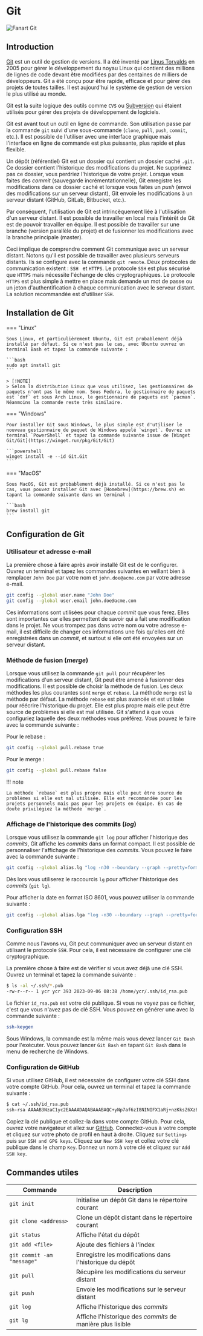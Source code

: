 # Git

![Fanart Git]({assets}/images/git-wallhaven.png)

## Introduction

[Git](https://git-scm.com/) est un outil de gestion de versions. Il a été inventé par [Linus Torvalds](https://en.wikipedia.org/wiki/Linus_Torvalds) en 2005 pour gérer le développement du noyau Linux qui contient des millions de lignes de code devant être modifiées par des centaines de milliers de développeurs. Git a été conçu pour être rapide, efficace et pour gérer des projets de toutes tailles. Il est aujourd'hui le système de gestion de version le plus utilisé au monde.

Git est la suite logique des outils comme `CVS` ou [Subversion](https://subversion.apache.org/) qui étaient utilisés pour gérer des projets de développement de logiciels.

Git est avant tout un outil en ligne de commande. Son utilisation passe par la commande `git` suivi d'une sous-commande (`clone`, `pull`, `push`, `commit`, etc.). Il est possible de l'utiliser avec une interface graphique mais l'interface en ligne de commande est plus puissante, plus rapide et plus flexible.

Un dépôt (référentiel) Git est un dossier qui contient un dossier caché `.git`. Ce dossier contient l'historique des modifications du projet. Ne supprimez pas ce dossier, vous perdriez l'historique de votre projet. Lorsque vous faites des *commit* (sauvegarde incrémentationnelle), Git enregistre les modifications dans ce dossier caché et lorsque vous faites un *push* (envoi des modifications sur un serveur distant), Git envoie les modifications à un serveur distant (GitHub, GitLab, Bitbucket, etc.).

Par conséquent, l'utilisation de Git est intrincèquement liée à l'utilisation d'un serveur distant. Il est possible de travailler en local mais l'intérêt de Git est de pouvoir travailler en équipe. Il est possible de travailler sur une branche (version parallèle du projet) et de fusionner les modifications avec la branche principale (master).

Ceci implique de comprendre comment Git communique avec un serveur distant. Notons qu'il est possible de travailler avec plusieurs serveurs distants. Ils se configure avec la commande `git remote`. Deux protocoles de communication existent : `SSH ` et `HTTPS`. Le protocole `SSH` est plus sécurisé que `HTTPS` mais nécessite l'échange de clés cryptographiques. Le protocole `HTTPS` est plus simple à mettre en place mais demande un mot de passe ou un jeton d'authentification à chaque communication avec le serveur distant. La solution recommandée est d'utiliser `SSH`.

## Installation de Git

=== "Linux"

    Sous Linux, et particulièrement Ubuntu, Git est probablement déjà installé par défaut. Si ce n'est pas le cas, avec Ubuntu ouvrez un terminal Bash et tapez la commande suivante :

    ```bash
    sudo apt install git
    ```

    > [!NOTE]
    > Selon la distribution Linux que vous utilisez, les gestionnaires de paquets n'ont pas le même nom. Sous Fedora, le gestionnaire de paquets est `dnf` et sous Arch Linux, le gestionnaire de paquets est `pacman`. Néanmoins la commande reste très similaire.

=== "Windows"

    Pour installer Git sous Windows, le plus simple est d'utiliser le nouveau gestionnaire de paquet de Windows appelé `winget`. Ouvrez un terminal `PowerShell` et tapez la commande suivante issue de [Winget Git/Git](https://winget.run/pkg/Git/Git)

    ```powershell
    winget install -e --id Git.Git
    ```

=== "MacOS"

    Sous MacOS, Git est probablement déjà installé. Si ce n'est pas le cas, vous pouvez installer Git avec [Homebrew](https://brew.sh) en tapant la commande suivante dans un terminal :

    ```bash
    brew install git
    ```

## Configuration de Git

### Utilisateur et adresse e-mail

La première chose à faire après avoir installé Git est de le configurer. Ouvrez un terminal et tapez les commandes suivantes en veillant bien à remplacer `John Doe` par votre nom et `john.doe@acme.com` par votre adresse e-mail.

```bash
git config --global user.name "John Doe"
git config --global user.email john.doe@acme.com
```

Ces informations sont utilisées pour chaque *commit* que vous ferez. Elles sont importantes car elles permettent de savoir qui a fait une modification dans le projet. Ne vous trompez pas dans votre nom ou votre adresse e-mail, il est difficile de changer ces informations une fois qu'elles ont été enregistrées dans un *commit*, et surtout si elle ont été envoyées sur un serveur distant.

### Méthode de fusion (*merge*)

Lorsque vous utilisez la commande `git pull` pour récupérer les modifications d'un serveur distant, Git peut être amené à fusionner des modifications. Il est possible de choisir la méthode de fusion. Les deux méthodes les plus courantes sont `merge` et `rebase`. La méthode `merge` est la méthode par défaut. La méthode `rebase` est plus avancée et est utilisée pour réécrire l'historique du projet. Elle est plus propre mais elle peut être source de problèmes si elle est mal utilisée. Git s'attend à que vous configuriez laquelle des deux méthodes vous préférez. Vous pouvez le faire avec la commande suivante :

Pour le rebase :

```bash
git config --global pull.rebase true
```

Pour le merge :

```bash
git config --global pull.rebase false
```

!!! note

    La méthode `rebase` est plus propre mais elle peut être source de problèmes si elle est mal utilisée. Elle est recommandée pour les projets personnels mais pas pour les projets en équipe. En cas de doute privilégiez la méthode `merge`.

### Affichage de l'historique des commits (*log*)

Lorsque vous utilisez la commande `git log` pour afficher l'historique des *commits*, Git affiche les *commits* dans un format compact. Il est possible de personnaliser l'affichage de l'historique des *commits*. Vous pouvez le faire avec la commande suivante :

```bash
git config --global alias.lg "log -n30 --boundary --graph --pretty=format:'%C(bold blue)%h%C(bold green)%<|(20)% ar%C(reset)%C(white)% s %C(dim white)-% an%C(reset)%C(auto)% d%C(bold red)% N' --abbrev-commit --date=relative"
```

Dès lors vous utiliserez le raccourcis `lg` pour afficher l'historique des *commits* (`git lg`).

Pour afficher la date en format ISO 8601, vous pouvez utiliser la commande suivante :

```bash
git config --global alias.lga "log -n30 --boundary --graph --pretty=format:'%C(bold blue)%h%C(bold green)%<|(20)% ai%C(reset)%C(white)% s %C(dim white)-% an%C(reset)%C(auto)% d%C(bold red)' --abbrev-commit --date=iso"
```

### Configuration SSH

Comme nous l'avons vu, Git peut communiquer avec un serveur distant en utilisant le protocole `SSH`. Pour cela, il est nécessaire de configurer une clé cryptographique.

La première chose à faire est de vérifier si vous avez déjà une clé SSH. Ouvrez un terminal et tapez la commande suivante :

```bash
$ ls -al ~/.ssh/*.pub
-rw-r--r-- 1 ycr ycr 393 2023-09-06 08:38 /home/ycr/.ssh/id_rsa.pub
```

Le fichier `id_rsa.pub` est votre clé publique. Si vous ne voyez pas ce fichier, c'est que vous n'avez pas de clé SSH. Vous pouvez en générer une avec la commande suivante :

```bash
ssh-keygen
```

Sous Windows, la commande est la même mais vous devez lancer `Git Bash` pour l'exécuter. Vous pouvez lancer `Git Bash` en tapant `Git Bash` dans le menu de recherche de Windows.

### Configuration de GitHub

Si vous utilisez GitHub, il est nécessaire de configurer votre clé SSH dans votre compte GitHub. Pour cela, ouvrez un terminal et tapez la commande suivante :

```bash
$ cat ~/.ssh/id_rsa.pub
ssh-rsa AAAAB3NzaC1yc2EAAAADAQABAAABAQC+yNp7af6zI8NINIFX1aRj+nzKksZ6XzBSkgA/iuPpYIGz5SSZOkwkvN0DnX8J42DcuEK/mnu3+f9Wh746823gxhXqtj+7Wv9z9DJ9O9qrsYlnxIMipoqepE/Xt+jE5Yv8ullIdsvZdzY611R5DFwrVswslz9OdmpH6nWCmnY/cGZva79ngdcvJLKFk++fl+Be1xshWt24svawRH7Fdxn8VyUKmP2Twy6iMo3MT9xGe5leV1CiTXfkzLYntNV50/dtzQN+pwcwRBdXBP9FdO9+IzieY6bUGttT6t2VcWoK6jFF+i94Chl/FeGvRU1X/QzSP3SYT2biNRNmznSIa2VD ycr@heig-vd
```

Copiez la clé publique et collez-la dans votre compte GitHub. Pour cela, ouvrez votre navigateur et allez sur [GitHub](https://github.com). Connectez-vous à votre compte et cliquez sur votre photo de profil en haut à droite. Cliquez sur `Settings` puis sur `SSH and GPG keys`. Cliquez sur `New SSH key` et collez votre clé publique dans le champ `Key`. Donnez un nom à votre clé et cliquez sur `Add SSH key`.

## Commandes utiles

| Commande | Description |
| --- | --- |
| `git init` | Initialise un dépôt Git dans le répertoire courant |
| `git clone <address>` | Clone un dépôt distant dans le répertoire courant |
| `git status` | Affiche l'état du dépôt |
| `git add <file>` | Ajoute des fichiers à l'index |
| `git commit -am "message"` | Enregistre les modifications dans l'historique du dépôt |
| `git pull` | Récupère les modifications du serveur distant |
| `git push` | Envoie les modifications sur le serveur distant |
| `git log` | Affiche l'historique des *commits* |
| `git lg` | Affiche l'historique des *commits* de manière plus lisible |

